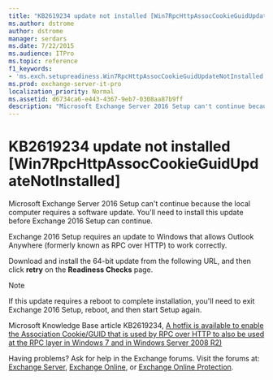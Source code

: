 ```yaml
---
title: "KB2619234 update not installed [Win7RpcHttpAssocCookieGuidUpdateNotInstalled]"
ms.author: dstrome
author: dstrome
manager: serdars
ms.date: 7/22/2015
ms.audience: ITPro
ms.topic: reference
f1_keywords:
- 'ms.exch.setupreadiness.Win7RpcHttpAssocCookieGuidUpdateNotInstalled'
ms.prod: exchange-server-it-pro
localization_priority: Normal
ms.assetid: d6734ca6-e443-4367-9eb7-0308aa87b9ff
description: "Microsoft Exchange Server 2016 Setup can't continue because the local computer requires a software update. You'll need to install this update before Exchange 2016 Setup can continue."
---
```


# KB2619234 update not installed [Win7RpcHttpAssocCookieGuidUpdateNotInstalled]

Microsoft Exchange Server 2016 Setup can't continue because the local computer requires a software update. You'll need to install this update before Exchange 2016 Setup can continue.
  
Exchange 2016 Setup requires an update to Windows that allows Outlook Anywhere (formerly known as RPC over HTTP) to work correctly.
  
Download and install the 64-bit update from the following URL, and then click **retry** on the **Readiness Checks** page.
  
> [!NOTE]
> If this update requires a reboot to complete installation, you'll need to exit Exchange 2016 Setup, reboot, and then start Setup again.
  
Microsoft Knowledge Base article KB2619234, [ A hotfix is available to enable the Association Cookie/GUID that is used by RPC over HTTP to also be used at the RPC layer in Windows 7 and in Windows Server 2008 R2) ](http://go.microsoft.com/fwlink/?linkid=3052&kbid=2619234)
  
Having problems? Ask for help in the Exchange forums. Visit the forums at: [Exchange Server](https://go.microsoft.com/fwlink/p/?linkId=60612), [Exchange Online](https://go.microsoft.com/fwlink/p/?linkId=267542), or [Exchange Online Protection](https://go.microsoft.com/fwlink/p/?linkId=285351).
  

  


